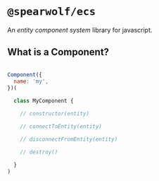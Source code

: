 # `@spearwolf/ecs`

An _entity component system_ library for javascript.

## What is a Component?

```js

Component({
  name: 'my',
})(
  
  class MyComponent {

    // constructor(entity)

    // connectToEntity(entity)

    // disconnectFromEntity(entity)

    // destroy()

  }
)

```
